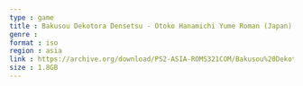 ```yaml
---
type : game
title : Bakusou Dekotora Densetsu - Otoko Hanamichi Yume Roman (Japan)
genre : 
format : iso
region : asia
link : https://archive.org/download/PS2-ASIA-ROMS321COM/Bakusou%20Dekotora%20Densetsu%20-%20Otoko%20Hanamichi%20Yume%20Roman%20%28Japan%29.7z
size : 1.8GB
---
```

